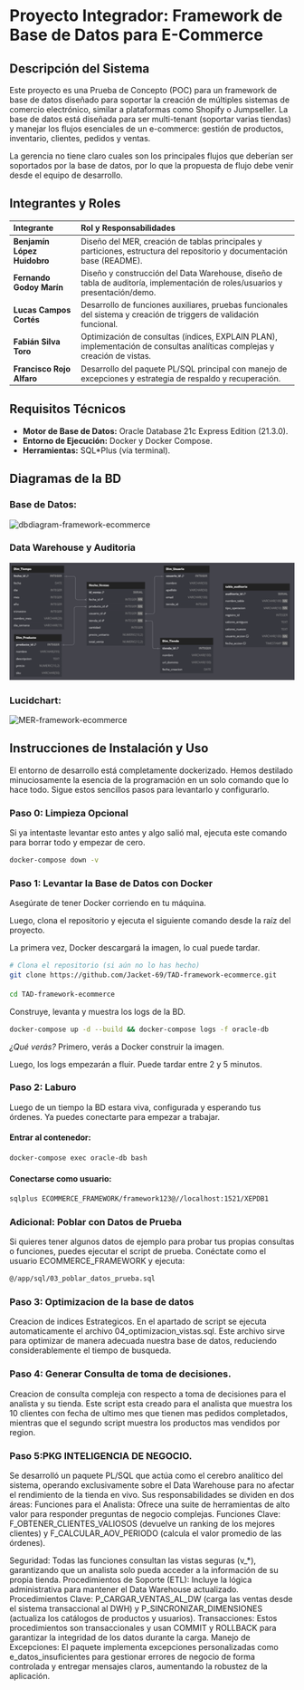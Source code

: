 # Proyecto Integrador: Framework de Base de Datos para E-Commerce

## Descripción del Sistema

Este proyecto es una Prueba de Concepto (POC) para un framework de base de datos diseñado para soportar la creación de múltiples sistemas de comercio electrónico, similar a plataformas como Shopify o Jumpseller.
La base de datos está diseñada para ser multi-tenant (soportar varias tiendas) y manejar los flujos esenciales de un e-commerce: gestión de productos, inventario, clientes, pedidos y ventas.

La gerencia no tiene claro cuales son los principales flujos que deberían ser soportados por la base de datos, por lo que la propuesta de flujo debe venir desde el equipo de desarrollo.

## Integrantes y Roles

| Integrante | Rol y Responsabilidades |
| :--- | :--- |
| **Benjamín López Huidobro** | Diseño del MER, creación de tablas principales y particiones, estructura del repositorio y documentación base (README). |
| **Fernando Godoy Marín** | Diseño y construcción del Data Warehouse, diseño de tabla de auditoría, implementación de roles/usuarios y presentación/demo. |
| **Lucas Campos Cortés** | Desarrollo de funciones auxiliares, pruebas funcionales del sistema y creación de triggers de validación funcional. |
| **Fabián Silva Toro** | Optimización de consultas (índices, EXPLAIN PLAN), implementación de consultas analíticas complejas y creación de vistas. |
| **Francisco Rojo Alfaro** | Desarrollo del paquete PL/SQL principal con manejo de excepciones y estrategia de respaldo y recuperación. |

## Requisitos Técnicos

* **Motor de Base de Datos:** Oracle Database 21c Express Edition (21.3.0).
* **Entorno de Ejecución:** Docker y Docker Compose.
* **Herramientas:** SQL*Plus (vía terminal).

## Diagramas de la BD
### Base de Datos:
![dbdiagram-framework-ecommerce](https://github.com/user-attachments/assets/51a7d19c-6467-4498-8b7c-9a987d36bd3a)

### Data Warehouse y Auditoria
![data-warehouse](https://raw.githubusercontent.com/Jacket-69/TAD-framework-ecommerce/f4525daf540098da95292639b42349b430ccc678/doc/data_warehouse.png)

### Lucidchart:
![MER-framework-ecommerce](https://github.com/user-attachments/assets/52ee832d-17d5-48f5-9120-66c9a5cf02ac)

## Instrucciones de Instalación y Uso

El entorno de desarrollo está completamente dockerizado. 
Hemos destilado minuciosamente la esencia de la programación en un solo comando que lo hace todo.
Sigue estos sencillos pasos para levantarlo y configurarlo.

### Paso 0: Limpieza Opcional

Si ya intentaste levantar esto antes y algo salió mal, ejecuta este comando para borrar todo y empezar de cero.
```bash
docker-compose down -v
```
### Paso 1: Levantar la Base de Datos con Docker

Asegúrate de tener Docker corriendo en tu máquina. 

Luego, clona el repositorio y ejecuta el siguiente comando desde la raíz del proyecto.

La primera vez, Docker descargará la imagen, lo cual puede tardar.

```bash
# Clona el repositorio (si aún no lo has hecho)
git clone https://github.com/Jacket-69/TAD-framework-ecommerce.git

cd TAD-framework-ecommerce
```
Construye, levanta y muestra los logs de la BD.
```bash
docker-compose up -d --build && docker-compose logs -f oracle-db
```
*¿Qué verás?* Primero, verás a Docker construir la imagen.

Luego, los logs empezarán a fluir. Puede tardar entre 2 y 5 minutos.

### Paso 2: Laburo
Luego de un tiempo la BD estara viva, configurada y esperando tus órdenes.
Ya puedes conectarte para empezar a trabajar.
#### Entrar al contenedor:
```bash
docker-compose exec oracle-db bash
```
#### Conectarse como usuario:
```bash
sqlplus ECOMMERCE_FRAMEWORK/framework123@//localhost:1521/XEPDB1
```
### Adicional: Poblar con Datos de Prueba
Si quieres tener algunos datos de ejemplo para probar tus propias consultas o funciones, puedes ejecutar el script de prueba. Conéctate como el usuario ECOMMERCE_FRAMEWORK y ejecuta:
```bash
@/app/sql/03_poblar_datos_prueba.sql
```

### Paso 3: Optimizacion de la base de datos
Creacion de indices Estrategicos.
En el apartado de script se ejecuta automaticamente el archivo 04_optimizacion_vistas.sql.
Este archivo sirve para optimizar de manera adecuada nuestra base de datos, reduciendo considerablemente el tiempo de busqueda.

### Paso 4: Generar Consulta de toma de decisiones.
Creacion de consulta compleja con respecto a toma de decisiones para el analista y su tienda.
Este script esta creado para el analista que muestra los 10 clientes con fecha de ultimo mes que tienen mas pedidos completados, mientras que el segundo script muestra los productos mas vendidos por region.

### Paso 5:PKG INTELIGENCIA DE NEGOCIO.
Se desarrolló un paquete PL/SQL que actúa como el cerebro analítico del sistema, operando exclusivamente sobre el Data Warehouse para no afectar el rendimiento de la tienda en vivo. Sus responsabilidades se dividen en dos áreas:
Funciones para el Analista: Ofrece una suite de herramientas de alto valor para responder preguntas de negocio complejas.
Funciones Clave: F_OBTENER_CLIENTES_VALIOSOS (devuelve un ranking de los mejores clientes) y F_CALCULAR_AOV_PERIODO (calcula el valor promedio de las órdenes).

Seguridad: Todas las funciones consultan las vistas seguras (v_*), garantizando que un analista solo pueda acceder a la información de su propia tienda.
Procedimientos de Soporte (ETL): Incluye la lógica administrativa para mantener el Data Warehouse actualizado.
Procedimientos Clave: P_CARGAR_VENTAS_AL_DW (carga las ventas desde el sistema transaccional al DWH) y P_SINCRONIZAR_DIMENSIONES (actualiza los catálogos de productos y usuarios).
Transacciones: Estos procedimientos son transaccionales y usan COMMIT y ROLLBACK para garantizar la integridad de los datos durante la carga.
Manejo de Excepciones: El paquete implementa excepciones personalizadas como e_datos_insuficientes para gestionar errores de negocio de forma controlada y entregar mensajes claros, aumentando la robustez de la aplicación.




